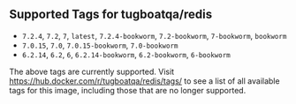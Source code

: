 ## Supported Tags for tugboatqa/redis

* `7.2.4`, `7.2`, `7`, `latest`, `7.2.4-bookworm`, `7.2-bookworm`, `7-bookworm`, `bookworm`
* `7.0.15`, `7.0`, `7.0.15-bookworm`, `7.0-bookworm`
* `6.2.14`, `6.2`, `6`, `6.2.14-bookworm`, `6.2-bookworm`, `6-bookworm`

The above tags are currently supported. Visit https://hub.docker.com/r/tugboatqa/redis/tags/ to see a list of all available tags for this image, including those that are no longer supported.
